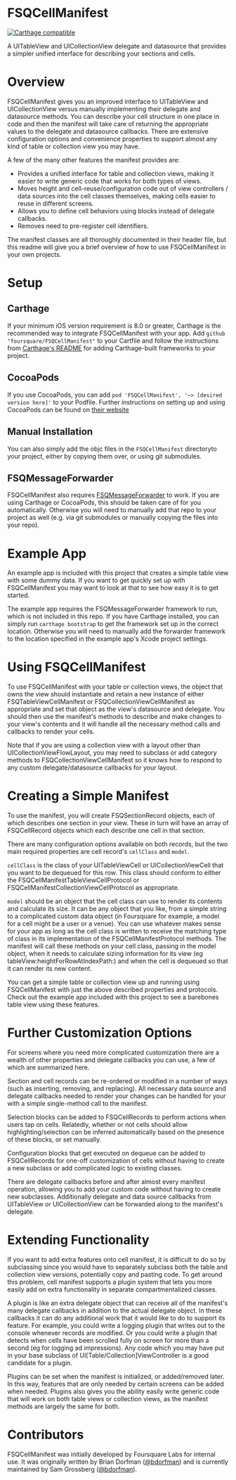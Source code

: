 FSQCellManifest
===============

[![Carthage compatible](https://img.shields.io/badge/Carthage-compatible-4BC51D.svg?style=flat)](https://github.com/Carthage/Carthage)

A UITableView and UICollectionView delegate and datasource that provides a simpler unified interface for describing your sections and cells.

Overview
========

FSQCellManifest gives you an improved interface to UITableView and UICollectionView versus manually implementing their delegate and datasource methods. You can describe your cell structure in one place in code and then the manifest will take care of returning the appropriate values to the delegate and datasource callbacks. There are extensive configuration options and convenience properties to support almost any kind of table or collection view you may have.

A few of the many other features the manifest provides are:
* Provides a unified interface for table and collection views, making it easier to write generic code that works for both types of views.
* Moves height and cell-reuse/configuration code out of view controllers / data sources into the cell classes themselves, making cells easier to reuse in different screens.
* Allows you to define cell behaviors using blocks instead of delegate callbacks.
* Removes need to pre-register cell identifiers.

The manifest classes are all thoroughly documented in their header file, but this readme will give you a brief overview of how to use FSQCellManifest in your own projects.

Setup
=====

## Carthage

If your minimum iOS version requirement is 8.0 or greater, Carthage is the recommended way to integrate FSQCellManifest with your app.
Add `github "foursquare/FSQCellManifest"` to your Cartfile and follow the instructions from [Carthage's README](https://github.com/Carthage/Carthage) for adding Carthage-built frameworks to your project.

## CocoaPods

If you use CocoaPods, you can add `pod 'FSQCellManifest', '~> [desired version here]'` to your Podfile. Further instructions on setting up and using CocoaPods can be found on [their website](https://cocoapods.org)

## Manual Installation

You can also simply add the objc files in the `FSQCellManifest` directoryto your project, either by copying them over, or using git submodules.

## FSQMessageForwarder

FSQCellManifest also requires [FSQMessageForwarder](https://github.com/foursquare/FSQMessageForwarder) to work. If you are using Carthage or CocoaPods, this should be taken care of for you automatically. Otherwise you will need to manually add that repo to your project as well (e.g. via git submodules or manually copying the files into your repo).

Example App
===========

An example app is included with this project that creates a simple table view with some dummy data. If you want to get quickly set up with FSQCellManifest you may want to look at that to see how easy it is to get started. 

The example app requires the FSQMessageForwarder framework to run, which is not included in this repo. If you have Carthage installed, you can simply run `carthage bootstrap` to get the framework set up in the correct location. Otherwise you will need to manually add the forwarder framework to the location specified in the example app's Xcode project settings.

Using FSQCellManifest
=====================

To use FSQCellManifest with your table or collection views, the object that owns the view should instantiate and retain a new instance of either FSQTableViewCellManifest or FSQCollectionViewCellManifest as appropriate and set that object as the view's datasource and delegate. You should then use the manifest's methods to describe and make changes to your view's contents and it will handle all the necessary method calls and callbacks to render your cells.

Note that if you are using a collection view with a layout other than UICollectionViewFlowLayout, you may need to subclass or add category methods to FSQCollectionViewCellManifest so it knows how to respond to any custom delegate/datasource callbacks for your layout.

Creating a Simple Manifest
==========================

To use the manifest, you will create FSQSectionRecord objects, each of which describes one section in your view. These in turn will have an array of FSQCellRecord objects which each describe one cell in that section.

There are many configuration options available on both records, but the two main required properties are cell record's `cellClass` and `model`. 

`cellClass` is the class of your UITableViewCell or UICollectionViewCell that you want to be dequeued for this row. This class should conform to either the FSQCellManifestTableViewCellProtocol or FSQCellManifestCollectionViewCellProtocol as appropriate. 

`model` should be an object that the cell class can use to render its contents and calculate its size. It can be any object that you like, from a simple string to a complicated custom data object (in Foursquare for example, a model for a cell might be a user or a venue). You can use whatever makes sense for your app as long as the cell class is written to receive the matching type of class in its implementation of the FSQCellManifestProtocol methods. The manifest will call these methods on your cell class, passing in the model object, when it needs to calculate sizing information for its view (eg tableView:heightForRowAtIndexPath:) and when the cell is dequeued so that it can render its new content.

You can get a simple table or collection view up and running using FSQCellManifest with just the above described properties and protocols. Check out the example app included with this project to see a barebones table view using these features.

Further Customization Options
=============================

For screens where you need more complicated customization there are a wealth of other properties and delegate callbacks you can use, a few of which are summarized here.

Section and cell records can be re-ordered or modified in a number of ways (such as inserting, removing, and replacing). All necessary data source and delegate callbacks needed to render your changes can be handled for your with a simple single-method call to the manifest.

Selection blocks can be added to FSQCellRecords to perform actions when users tap on cells. Relatedly, whether or not cells should allow highlighting/selection can be inferred automatically based on the presence of these blocks, or set manually.

Configuration blocks that get executed on dequeue can be added to FSQCellRecords for one-off customization of cells without having to create a new subclass or add complicated logic to existing classes.

There are delegate callbacks before and after almost every manifest operation, allowing you to add your custom code without having to create new subclasses. Additionally delegate and data source callbacks from UITableView or UICollectionView can be forwarded along to the manifest's delegate.

Extending Functionality
=======================

If you want to add extra features onto cell manifest, it is difficult to do so by subclassing since you would have to separately subclass both the table and collection view versions, potentially copy and pasting code. To get around this problem, cell manifest supports a plugin system that lets you more easily add on extra functionality in separate compartmentalized classes.

A plugin is like an extra delegate object that can receive all of the manifest's many delegate callbacks in addition to the actual delegate object. In these callbacks it can do any additional work that it would like to do to support its feature. For example, you could write a logging plugin that writes out to the console whenever records are modified. Or you could write a plugin that detects when cells have been scrolled fully on screen for more than a second (eg for logging ad impressions). Any code which you may have put in your base subclass of UI[Table/Collection]ViewController is a good candidate for a plugin.

Plugins can be set when the manifest is initialized, or added/removed later. In this way, features that are only needed by certain screens can be added when needed. Plugins also gives you the ability easily write generic code that will work on both table views or collection views, as the manifest methods are largely the same for both.


Contributors
============

FSQCellManifest was initially developed by Foursquare Labs for internal use. It was originally written by Brian Dorfman ([@bdorfman](https://twitter.com/bdorfman)) and is currently maintained by Sam Grossberg ([@bdorfman](https://twitter.com/bdorfman)).
